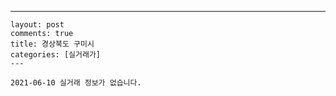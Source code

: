 ---
    layout: post
    comments: true
    title: 경상북도 구미시
    categories: [실거래가]
    ---

    2021-06-10 실거래 정보가 없습니다.

    